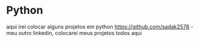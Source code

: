 # Python


aqui irei colocar alguns projetos em python
https://github.com/sadak2578 - meu outro linkedin, colocarei meus projetos todos aqui
